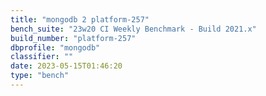 ```yaml
---
title: "mongodb 2 platform-257"
bench_suite: "23w20 CI Weekly Benchmark - Build 2021.x"
build_number: "platform-257"
dbprofile: "mongodb"
classifier: ""
date: 2023-05-15T01:46:20
type: "bench"
---
```

